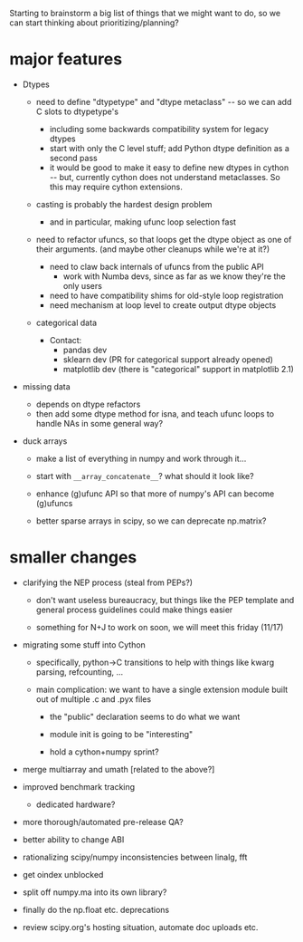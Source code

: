 Starting to brainstorm a big list of things that we might want to do,
so we can start thinking about prioritizing/planning?

# major features

* Dtypes

  * need to define "dtypetype" and "dtype metaclass" -- so we can add C
    slots to dtypetype's
    * including some backwards compatibility system for legacy dtypes
    * start with only the C level stuff; add Python dtype definition
      as a second pass
    * it would be good to make it easy to define new dtypes in cython
      -- but, currently cython does not understand metaclasses. So
      this may require cython extensions.

  * casting is probably the hardest design problem
  
    * and in particular, making ufunc loop selection fast

  * need to refactor ufuncs, so that loops get the dtype object as one
    of their arguments. (and maybe other cleanups while we're at it?)

    * need to claw back internals of ufuncs from the public API
      * work with Numba devs, since as far as we know they're the only
        users
    * need to have compatibility shims for old-style loop registration
    * need mechanism at loop level to create output dtype objects

  * categorical data
    * Contact:
      * pandas dev
      * sklearn dev (PR for categorical support already opened)
      * matplotlib dev (there is "categorical" support in matplotlib 2.1)

* missing data

  * depends on dtype refactors
  * then add some dtype method for isna, and teach ufunc loops to
    handle NAs in some general way?

* duck arrays

  * make a list of everything in numpy and work through it...
  
  * start with `__array_concatenate__`? what should it look like?
  
  * enhance (g)ufunc API so that more of numpy's API can become
    (g)ufuncs

  * better sparse arrays in scipy, so we can deprecate np.matrix?
  

# smaller changes

* clarifying the NEP process (steal from PEPs?)

  * don't want useless bureaucracy, but things like the PEP template
    and general process guidelines could make things easier

  * something for N+J to work on soon, we will meet this friday
    (11/17)

* migrating some stuff into Cython

  * specifically, python->C transitions to help with things like kwarg
    parsing, refcounting, ...

  * main complication: we want to have a single extension module built
    out of multiple .c and .pyx files

    * the "public" declaration seems to do what we want
    
    * module init is going to be "interesting"
    
    * hold a cython+numpy sprint?

* merge multiarray and umath [related to the above?]

* improved benchmark tracking

  * dedicated hardware?

* more thorough/automated pre-release QA?

* better ability to change ABI

* rationalizing scipy/numpy inconsistencies between linalg, fft

* get oindex unblocked

* split off numpy.ma into its own library?

* finally do the np.float etc. deprecations

* review scipy.org's hosting situation, automate doc uploads etc.

